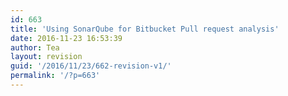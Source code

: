 ```yaml
---
id: 663
title: 'Using SonarQube for Bitbucket Pull request analysis'
date: 2016-11-23 16:53:39
author: Tea
layout: revision
guid: '/2016/11/23/662-revision-v1/'
permalink: '/?p=663'
---
```



